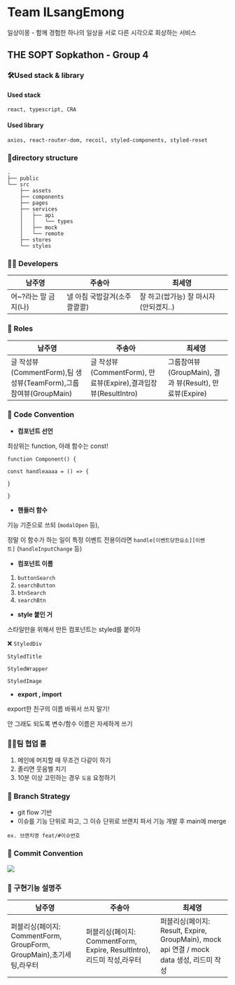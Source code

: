 # **Team ILsangEmong**

일상이몽 - 함께 경험한 하나의 일상을 서로 다른 시각으로 회상하는 서비스

## **THE SOPT Sopkathon - Group 4**

### **🛠Used stack & library**
#### Used stack
```
react, typescript, CRA
```
#### Used library
```
axios, react-router-dom, recoil, styled-components, styled-reset

```

### **🧷directory structure**

```
.
├── public
└── src
    ├── assets
    ├── components
    ├── pages
    ├── services
    │   ├── api
    │   │   └── types
    │   ├── mock
    │   └── remote
    ├── stores
    └── styles
```

### **🧑‍💻 Developers**
|남주영|주송아|최세영|
|------|---|---|
|어~?라는 말 금지(나)|낼 아침 국밥갈겨(소주콸콸콸)|잘 하고(쌉가능) 잘 마시자(안되겠지..)|


### **💼 Roles**
|남주영|주송아|최세영|
|------|---|---|
|글 작성뷰(CommentForm),팀 생성뷰(TeamForm),그룹참여뷰(GroupMain)|글 작성뷰(CommentForm), 만료뷰(Expire),결과입장뷰(ResultIntro)|그룹참여뷰(GroupMain), 결과 뷰(Result), 만료뷰(Expire)|

### **📏 Code Convention**

- **컴포넌트 선언**

최상위는 function, 아래 함수는 const!

`function Component() {`

`const handleaaaa = () => {`

`}`

`}`

- **핸들러 함수**

기능 기준으로 쓰되 (`modalOpen` 등),

정말 이 함수가 하는 일이 특정 이벤트 전용이라면 `handle[이벤트당한요소][이벤트]` (`handleInputChange` 등)

- **컴포넌트 이름**

1. `buttonSearch`
2. `searchButton`
3. `btnSearch`
4. `searchBtn`

- **style 붙인 거**

스타일만을 위해서 만든 컴포넌트는 styled를 붙이자

❌ `StyledDiv`

`StyledTitle`

`StyledWrapper`

`StyledImage`

- **export , import**

export한 친구의 이름 바꿔서 쓰지 말기!

안 그래도 되도록 변수/함수 이름은 자세하게 쓰기

### 👨‍💻팀 협업 룰

1. 메인에 머지할 때 무조건 다같이 하기
2. 졸리면 웃음벨 치기
3. 10분 이상 고민하는 경우 `도움` 요청하기

### **🌿 Branch Strategy**

- git flow 기반
- 이슈를 기능 단위로 파고, 그 이슈 단위로 브랜치 파서 기능 개발 후 main에 merge

`ex. 브랜치명 feat/#이슈번호`

### **📌 Commit Convention**

<img src="https://s3.us-west-2.amazonaws.com/secure.notion-static.com/8394124a-ed99-4168-9c06-48b9109dab2d/Untitled.png?X-Amz-Algorithm=AWS4-HMAC-SHA256&X-Amz-Content-Sha256=UNSIGNED-PAYLOAD&X-Amz-Credential=AKIAT73L2G45EIPT3X45%2F20220521%2Fus-west-2%2Fs3%2Faws4_request&X-Amz-Date=20220521T131626Z&X-Amz-Expires=86400&X-Amz-Signature=5e8d736934b030772793d50a67031f104f3538369025db8a6201f77ff4c15cd5&X-Amz-SignedHeaders=host&response-content-disposition=filename%20%3D%22Untitled.png%22&x-id=GetObject">

###

### **🧾 구현기능 설명**주
|남주영|주송아|최세영|
|------|---|---|
|퍼블리싱(페이지: CommentForm, GroupForm, GroupMain),초기세팅,라우터|퍼블리싱(페이지: CommentForm, Expire, ResultIntro),리드미 작성,라우터 |퍼블리싱(페이지: Result, Expire, GroupMain), mock api 연결 / mock data 생성, 리드미 작성|


